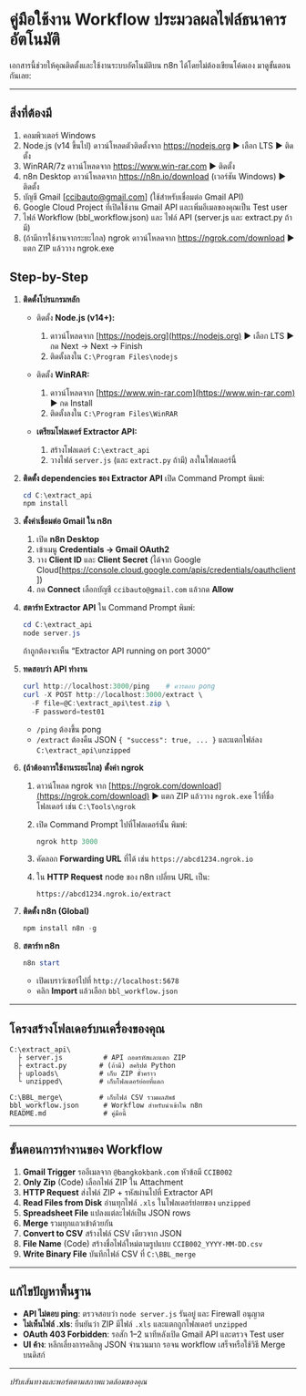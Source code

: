 # คู่มือใช้งาน Workflow ประมวลผลไฟล์ธนาคารอัตโนมัติ

เอกสารนี้ช่วยให้คุณติดตั้งและใช้งานระบบอัตโนมัติบน n8n ได้โดยไม่ต้องเขียนโค้ดเอง มาดูขั้นตอนกันเลย:

---
## สิ่งที่ต้องมี
1. คอมพิวเตอร์ Windows
2. Node.js (v14 ขึ้นไป)  ดาวน์โหลดตัวติดตั้งจาก https://nodejs.org ▶️ เลือก LTS ▶️ ติดตั้ง
3. WinRAR/7z  ดาวน์โหลดจาก https://www.win-rar.com ▶️ ติดตั้ง
4. n8n Desktop  ดาวน์โหลดจาก https://n8n.io/download (เวอร์ชัน Windows) ▶️ ติดตั้ง
5. บัญชี Gmail [ccibauto@gmail.com]  (ใช้สำหรับเชื่อมต่อ Gmail API)
6. Google Cloud Project  ที่เปิดใช้งาน Gmail API และเพิ่มอีเมลของคุณเป็น Test user
7. ไฟล์ Workflow  (bbl_workflow.json)  และ ไฟล์ API (server.js และ extract.py ถ้ามี)
8. (ถ้ามีการใช้งานจากระยะไกล) ngrok  ดาวน์โหลดจาก https://ngrok.com/download ▶️ แตก ZIP แล้ววาง ngrok.exe

## Step-by-Step

1. **ติดตั้งโปรแกรมหลัก**

   * ติดตั้ง **Node.js (v14+):**

     1. ดาวน์โหลดจาก [https://nodejs.org](https://nodejs.org) ▶️ เลือก LTS ▶️ กด Next → Next → Finish
     2. ติดตั้งลงใน `C:\Program Files\nodejs`
   * ติดตั้ง **WinRAR:**

     1. ดาวน์โหลดจาก [https://www.win-rar.com](https://www.win-rar.com) ▶️ กด Install
     2. ติดตั้งลงใน `C:\Program Files\WinRAR`
   * **เตรียมโฟลเดอร์ Extractor API:**

     1. สร้างโฟลเดอร์ `C:\extract_api`
     2. วางไฟล์ `server.js` (และ `extract.py` ถ้ามี) ลงในโฟลเดอร์นี้

2. **ติดตั้ง dependencies ของ Extractor API**
   เปิด Command Prompt พิมพ์:

   ```powershell
   cd C:\extract_api
   npm install
   ```

3. **ตั้งค่าเชื่อมต่อ Gmail ใน n8n**

   1. เปิด **n8n Desktop**
   2. เข้าเมนู **Credentials → Gmail OAuth2**
   3. วาง **Client ID** และ **Client Secret** (ได้จาก Google Cloud[https://console.cloud.google.com/apis/credentials/oauthclient])
   4. กด **Connect** เลือกบัญชี `ccibauto@gmail.com` แล้วกด **Allow**

4. **สตาร์ท Extractor API**
   ใน Command Prompt พิมพ์:

   ```powershell
   cd C:\extract_api
   node server.js
   ```

   ถ้าถูกต้องจะเห็น “Extractor API running on port 3000”

5. **ทดสอบว่า API ทำงาน**

   ```powershell
   curl http://localhost:3000/ping    # ควรตอบ pong
   curl -X POST http://localhost:3000/extract \
     -F file=@C:\extract_api\test.zip \
     -F password=test01
   ```

   * `/ping` ต้องขึ้น pong
   * `/extract` ต้องคืน JSON `{ "success": true, ... }` และแตกไฟล์ลง `C:\extract_api\unzipped`

6. **(ถ้าต้องการใช้งานระยะไกล) ตั้งค่า ngrok**

   1. ดาวน์โหลด ngrok จาก [https://ngrok.com/download](https://ngrok.com/download) ▶️ แตก ZIP แล้ววาง `ngrok.exe` ไว้ที่ชื่อโฟลเดอร์ เช่น `C:\Tools\ngrok`
   2. เปิด Command Prompt ไปที่โฟลเดอร์นั้น พิมพ์:

      ```powershell
      ngrok http 3000
      ```
   3. คัดลอก **Forwarding URL** ที่ได้ เช่น `https://abcd1234.ngrok.io`
   4. ใน **HTTP Request** node ของ n8n เปลี่ยน URL เป็น:

      ```text
      https://abcd1234.ngrok.io/extract
      ```

7. **ติดตั้ง n8n (Global)**

   ```powershell
   npm install n8n -g
   ```

8. **สตาร์ท n8n**

   ```powershell
   n8n start
   ```

   * เปิดเบราว์เซอร์ไปที่ `http://localhost:5678`
   * คลิก **Import** แล้วเลือก `bbl_workflow.json`

---

## โครงสร้างโฟลเดอร์บนเครื่องของคุณ

```
C:\extract_api\
  ├ server.js          # API ถอดรหัสและแตก ZIP
  ├ extract.py        # (ถ้ามี) สคริปต์ Python
  ├ uploads\          # เก็บ ZIP ชั่วคราว
  └ unzipped\         # เก็บโฟลเดอร์ย่อยที่แตก

C:\BBL_merge\         # เก็บไฟล์ CSV รวมผลลัพธ์
bbl_workflow.json      # Workflow สำหรับนำเข้าใน n8n
README.md              # คู่มือนี้
```

---

## ขั้นตอนการทำงานของ Workflow

1. **Gmail Trigger** รออีเมลจาก `@bangkokbank.com` หัวข้อมี `CCIB002`
2. **Only Zip** (Code) เลือกไฟล์ ZIP ใน Attachment
3. **HTTP Request** ส่งไฟล์ ZIP + รหัสผ่านไปที่ Extractor API
4. **Read Files from Disk** อ่านทุกไฟล์ `.xls` ในโฟลเดอร์ย่อยของ `unzipped`
5. **Spreadsheet File** แปลงแต่ละไฟล์เป็น JSON rows
6. **Merge** รวมทุกแถวเข้าด้วยกัน
7. **Convert to CSV** สร้างไฟล์ CSV เดียวจาก JSON
8. **File Name** (Code) สร้างชื่อไฟล์ใหม่ตามรูปแบบ `CCIB002_YYYY-MM-DD.csv`
9. **Write Binary File** บันทึกไฟล์ CSV ที่ `C:\BBL_merge`

---

## แก้ไขปัญหาพื้นฐาน

* **API ไม่ตอบ ping**: ตรวจสอบว่า `node server.js` รันอยู่ และ Firewall อนุญาต
* **ไม่เห็นไฟล์ .xls**: ยืนยันว่า ZIP มีไฟล์ `.xls` และแตกถูกโฟลเดอร์ `unzipped`
* **OAuth 403 Forbidden**: รอสัก 1–2 นาทีหลังเปิด Gmail API และตรวจ Test user
* **UI ค้าง**: หลีกเลี่ยงการคลิกดู JSON จำนวนมาก รอจน workflow เสร็จหรือใช้วิธี Merge บนดิสก์

---

*ปรับเส้นทางและพอร์ตตามสภาพแวดล้อมของคุณ*
